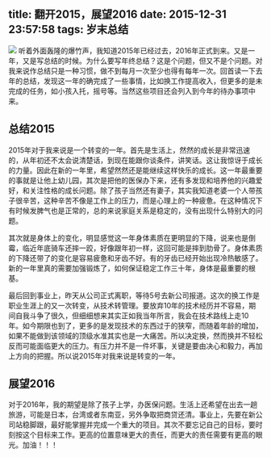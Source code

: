 title: 翻开2015，展望2016
date: 2015-12-31 23:57:58
tags: 岁末总结
---
![](/img/2015-2016.jpg)
听着外面轰隆的爆竹声，我知道2015年已经过去，2016年正式到来。又是一年，又是写总结的时候。为什么要写年终总结？这是个问题，但又不是个问题。对我来说作总结只是一种习惯，做不到每月一次至少也得有每年一次。回首读一下去年的总结，发现这一年的确完成了一些事情，比如换工作提高收入，但更多的是未完成的任务，如小孩入托，摇号等。当然这些项目还会列入到今年的待办事项中来。
<!-- more -->

## 总结2015
2015年对于我来说是一个转变的一年。首先是生活上，然然的成长是非常迅速的，从年初还不太会说清楚话，到现在能跟你谈条件，讲笑话。这让我惊讶于成长的力量。因此在新的一年里，希望然然还是能继续这样快乐的成长。这一年最重要的事就是让他上幼儿园，其次是把他的医保办下来，还有多发现和培养他的兴趣爱好，和关注性格的成长问题。除了孩子当然还有妻子，其实我知道老婆一个人带孩子很辛苦，这种辛苦不像是工作上的压力，而是心理上的一种疲惫。在这种情况下有时候发脾气也是正常的，总的来说家庭关系是稳定的，没有出现什么特别大的问题。

其次就是身体上的变化，明显感觉这一年身体素质在更明显的下降，说来也是倒霉，临近年底骑车还摔一跤，好像跟年初一样，这回可能是摔到肋骨了。身体素质的下降还带了的变化是容易疲惫和牙齿不好。有的牙齿已经开始出现冷热敏感了。新的一年里真的需要加强锻炼了，如何保证稳定工作三十年，身体是最重要的根基。

最后回到事业上，昨天从公司正式离职，等待5号去新公司报道。这次的换工作是职业生涯上的又一次转变，从技术转管理。要放弃10年的技术经历并不容易，期间自我斗争了很久，但细细想来其实正如我当年所言，我会在技术路线上走10年。如今期限也到了，更多的是发现技术的东西过于的狭窄，而随着年龄的增加，如果不能做到该领域的顶级水准其实也是一大痛苦。所以决定换，然而换并不轻松反而可能面临更大的压力。有压力并不是一件坏事，关键是要由决心和毅力，再加上方向的把握。所以说2015年对我来说是转变的一年。

## 展望2016
对于2016年，我的期望是除了孩子上学，办医保问题。生活上还希望在出去一趟旅游，可能是日本，台湾或者东南亚，另外争取把商贷还清。事业上，先要在新公司站稳脚跟，最好能掌握并完成一个重大的项目。其次不要忘记自己的目标，要时刻按这个目标来工作。更高的位置意味更大的责任，而更大的责任需要有更高的眼光。加油！！！

